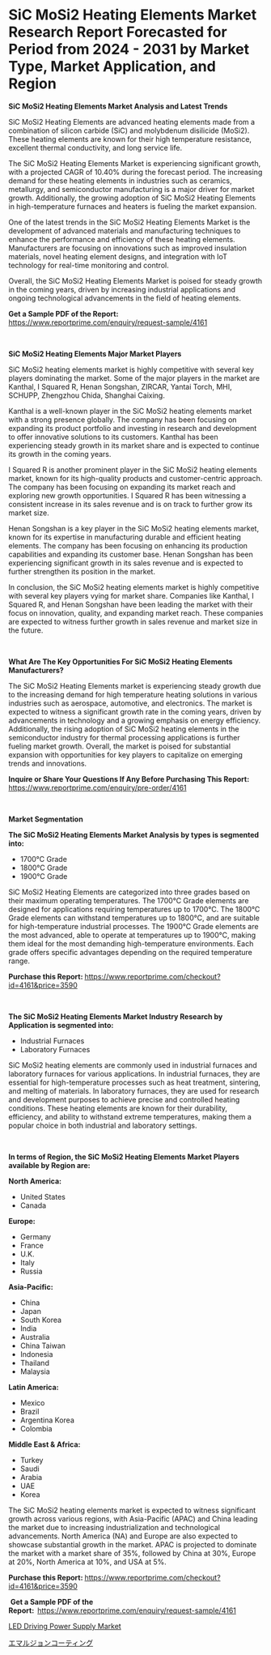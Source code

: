 <p><h1>SiC MoSi2 Heating Elements Market Research Report Forecasted for Period from 2024 -  2031 by Market Type, Market Application, and Region</h1></p><p><strong>SiC MoSi2 Heating Elements Market Analysis and Latest Trends</strong></p>
<p><p>SiC MoSi2 Heating Elements are advanced heating elements made from a combination of silicon carbide (SiC) and molybdenum disilicide (MoSi2). These heating elements are known for their high temperature resistance, excellent thermal conductivity, and long service life.</p><p>The SiC MoSi2 Heating Elements Market is experiencing significant growth, with a projected CAGR of 10.40% during the forecast period. The increasing demand for these heating elements in industries such as ceramics, metallurgy, and semiconductor manufacturing is a major driver for market growth. Additionally, the growing adoption of SiC MoSi2 Heating Elements in high-temperature furnaces and heaters is fueling the market expansion.</p><p>One of the latest trends in the SiC MoSi2 Heating Elements Market is the development of advanced materials and manufacturing techniques to enhance the performance and efficiency of these heating elements. Manufacturers are focusing on innovations such as improved insulation materials, novel heating element designs, and integration with IoT technology for real-time monitoring and control.</p><p>Overall, the SiC MoSi2 Heating Elements Market is poised for steady growth in the coming years, driven by increasing industrial applications and ongoing technological advancements in the field of heating elements.</p></p>
<p><strong>Get a Sample PDF of the Report:&nbsp;</strong> <a href="https://www.reportprime.com/enquiry/request-sample/4161">https://www.reportprime.com/enquiry/request-sample/4161</a></p>
<p>&nbsp;</p>
<p><strong>SiC MoSi2 Heating Elements Major Market Players</strong></p>
<p><p>SiC MoSi2 heating elements market is highly competitive with several key players dominating the market. Some of the major players in the market are Kanthal, I Squared R, Henan Songshan, ZIRCAR, Yantai Torch, MHI, SCHUPP, Zhengzhou Chida, Shanghai Caixing.</p><p>Kanthal is a well-known player in the SiC MoSi2 heating elements market with a strong presence globally. The company has been focusing on expanding its product portfolio and investing in research and development to offer innovative solutions to its customers. Kanthal has been experiencing steady growth in its market share and is expected to continue its growth in the coming years.</p><p>I Squared R is another prominent player in the SiC MoSi2 heating elements market, known for its high-quality products and customer-centric approach. The company has been focusing on expanding its market reach and exploring new growth opportunities. I Squared R has been witnessing a consistent increase in its sales revenue and is on track to further grow its market size.</p><p>Henan Songshan is a key player in the SiC MoSi2 heating elements market, known for its expertise in manufacturing durable and efficient heating elements. The company has been focusing on enhancing its production capabilities and expanding its customer base. Henan Songshan has been experiencing significant growth in its sales revenue and is expected to further strengthen its position in the market.</p><p>In conclusion, the SiC MoSi2 heating elements market is highly competitive with several key players vying for market share. Companies like Kanthal, I Squared R, and Henan Songshan have been leading the market with their focus on innovation, quality, and expanding market reach. These companies are expected to witness further growth in sales revenue and market size in the future.</p></p>
<p>&nbsp;</p>
<p><strong>What Are The Key Opportunities For SiC MoSi2 Heating Elements Manufacturers?</strong></p>
<p><p>The SiC MoSi2 Heating Elements market is experiencing steady growth due to the increasing demand for high temperature heating solutions in various industries such as aerospace, automotive, and electronics. The market is expected to witness a significant growth rate in the coming years, driven by advancements in technology and a growing emphasis on energy efficiency. Additionally, the rising adoption of SiC MoSi2 heating elements in the semiconductor industry for thermal processing applications is further fueling market growth. Overall, the market is poised for substantial expansion with opportunities for key players to capitalize on emerging trends and innovations.</p></p>
<p><strong>Inquire or Share Your Questions If Any Before Purchasing This Report:</strong> <a href="https://www.reportprime.com/enquiry/pre-order/4161">https://www.reportprime.com/enquiry/pre-order/4161</a></p>
<p>&nbsp;</p>
<p><strong>Market Segmentation</strong></p>
<p><strong>The SiC MoSi2 Heating Elements Market Analysis by types is segmented into:</strong></p>
<p><ul><li>1700°C Grade</li><li>1800°C Grade</li><li>1900°C Grade</li></ul></p>
<p><p>SiC MoSi2 Heating Elements are categorized into three grades based on their maximum operating temperatures. The 1700°C Grade elements are designed for applications requiring temperatures up to 1700°C. The 1800°C Grade elements can withstand temperatures up to 1800°C, and are suitable for high-temperature industrial processes. The 1900°C Grade elements are the most advanced, able to operate at temperatures up to 1900°C, making them ideal for the most demanding high-temperature environments. Each grade offers specific advantages depending on the required temperature range.</p></p>
<p><strong>Purchase this Report:&nbsp;</strong><a href="https://www.reportprime.com/checkout?id=4161&price=3590">https://www.reportprime.com/checkout?id=4161&price=3590</a></p>
<p>&nbsp;</p>
<p><strong>The SiC MoSi2 Heating Elements Market Industry Research by Application is segmented into:</strong></p>
<p><ul><li>Industrial Furnaces</li><li>Laboratory Furnaces</li></ul></p>
<p><p>SiC MoSi2 heating elements are commonly used in industrial furnaces and laboratory furnaces for various applications. In industrial furnaces, they are essential for high-temperature processes such as heat treatment, sintering, and melting of materials. In laboratory furnaces, they are used for research and development purposes to achieve precise and controlled heating conditions. These heating elements are known for their durability, efficiency, and ability to withstand extreme temperatures, making them a popular choice in both industrial and laboratory settings.</p></p>
<p>&nbsp;</p>
<p><strong>In terms of Region, the SiC MoSi2 Heating Elements Market Players available by Region are:</strong></p>
<p>
    <p> <strong> North America: </strong>
        <ul>
            <li>United States</li>
            <li>Canada</li>
        </ul>
        </p> 
    <p> <strong> Europe: </strong>
        <ul>
            <li>Germany</li>
            <li>France</li>
            <li>U.K.</li>
            <li>Italy</li>
            <li>Russia</li>
        </ul>
        </p> 
    <p> <strong> Asia-Pacific: </strong>
        <ul>
            <li>China</li>
            <li>Japan</li>
            <li>South Korea</li>
            <li>India</li>
            <li>Australia</li>
            <li>China Taiwan</li>
            <li>Indonesia</li>
            <li>Thailand</li>
            <li>Malaysia</li>
        </ul>
        </p> 
    <p> <strong> Latin America: </strong>
        <ul>
            <li>Mexico</li>
            <li>Brazil</li>
            <li>Argentina Korea</li>
            <li>Colombia</li>
        </ul>
        </p> 
    <p> <strong> Middle East & Africa: </strong>
        <ul>
            <li>Turkey</li>
            <li>Saudi</li>
            <li>Arabia</li>
            <li>UAE</li>
            <li>Korea</li>
        </ul>
    </p>
    </p>
<p><p>The SiC MoSi2 heating elements market is expected to witness significant growth across various regions, with Asia-Pacific (APAC) and China leading the market due to increasing industrialization and technological advancements. North America (NA) and Europe are also expected to showcase substantial growth in the market. APAC is projected to dominate the market with a market share of 35%, followed by China at 30%, Europe at 20%, North America at 10%, and USA at 5%.</p></p>
<p><strong>Purchase this Report: </strong><a href="https://www.reportprime.com/checkout?id=4161&price=3590">https://www.reportprime.com/checkout?id=4161&price=3590</a></p>
<p>&nbsp;<strong>Get a Sample PDF of the Report:&nbsp;&nbsp;</strong><a href="https://www.reportprime.com/enquiry/request-sample/4161">https://www.reportprime.com/enquiry/request-sample/4161</a></p>
<p><strong></strong></p>
<p><p><a href="https://github.com/FassouRP/Market-Research-Report-List-4/blob/main/led-driving-power-supply-market.md">LED Driving Power Supply Market</a></p><p><a href="https://github.com/nxboeu02965442/Market-Research-Report-List-1/blob/main/509292814999.md">エマルジョンコーティング</a></p></p>
